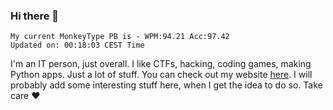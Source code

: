### Hi there 👋
<!-- PB START -->
```
My current MonkeyType PB is - WPM:94.21 Acc:97.42
Updated on: 00:18:03 CEST Time
```
<!-- PB END -->
I'm an IT person, just overall. I like CTFs, hacking, coding games, making Python apps. Just a lot of stuff.
You can check out my website [here](https://skill3472.github.io/).
I will probably add some interesting stuff here, when I get the idea to do so. Take care ❤️
